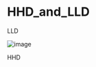 # HHD_and_LLD

LLD 

![image](https://github.com/PushpJain009/HHD_and_LLD/assets/114671782/5c33f90c-c3d3-4863-8463-b5c36bbb3e3c)


HHD

